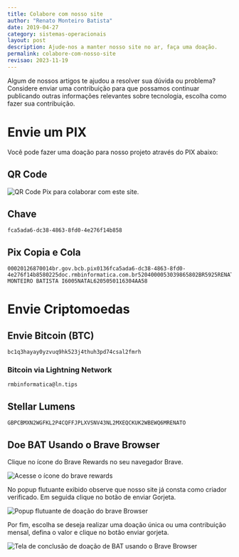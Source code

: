```yaml
---
title: Colabore com nosso site
author: "Renato Monteiro Batista"
date: 2019-04-27
category: sistemas-operacionais
layout: post
description: Ajude-nos a manter nosso site no ar, faça uma doação.
permalink: colabore-com-nosso-site
revisao: 2023-11-19
---
```


Algum de nossos artigos te ajudou a resolver sua dúvida ou problema? Considere enviar uma contribuição para que possamos continuar publicando outras informações relevantes sobre tecnologia, escolha como fazer sua contribuição.

# Envie um PIX

Você pode fazer uma doação para nosso projeto através do PIX abaixo:

## QR Code

![QR Code Pix para colaborar com este site.]({{site.img}}qr_pix_ajuda.jpeg)

## Chave

```
fca5ada6-dc38-4863-8fd0-4e276f14b858
```

## Pix Copia e Cola

```
00020126870014br.gov.bcb.pix0136fca5ada6-dc38-4863-8fd0-4e276f14b8580225doc.rmbinformatica.com.br5204000053039865802BR5925RENATO MONTEIRO BATISTA I6005NATAL6205050116304AA58
```

# Envie Criptomoedas

## Envie Bitcoin (BTC)

```
bc1q3hayay0yzvuq9hk523j4thuh3pd74csal2fmrh
```

### Bitcoin via Lightning Network

```
rmbinformatica@ln.tips
```

## Stellar Lumens

```
GBPCBMXN2WGFKL2P4CQFFJPLXVSNV43NL2MXEQCKUK2WBEWQ6MRENATO
```

## Doe BAT Usando o Brave Browser

Clique no ícone do Brave Rewards no seu navegador Brave.

![Acesse o ícone do brave rewards]({{site.img}}colabore-com-nosso-site.png)

No popup flutuante exibido observe que nosso site já consta como criador verificado. Em seguida clique no botão de enviar Gorjeta.

![Popup flutuante de doação do brave Browser]({{site.img}}flutuante_bat.png)

Por fim, escolha se deseja realizar uma doação única ou uma contribuição mensal, defina o valor e clique no botão enviar gorjeta.

![Tela de conclusão de doação de BAT usando o Brave Browser]({{site.img}}doar_bat_finalizacao.png)